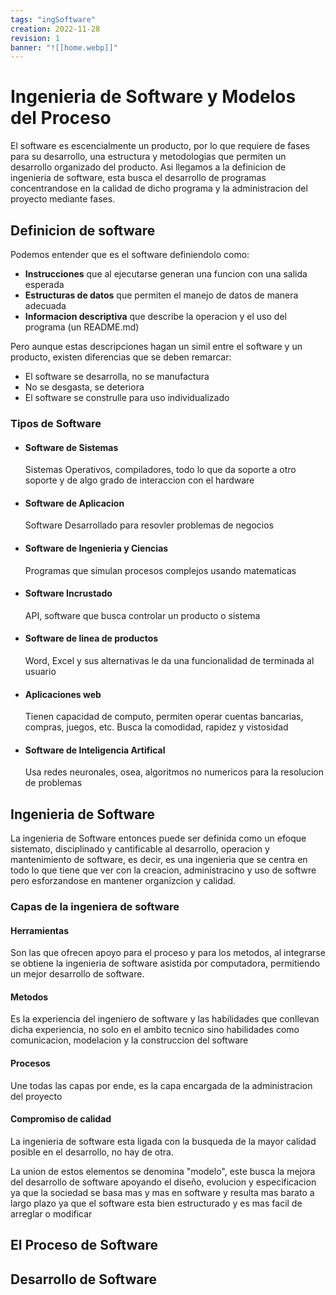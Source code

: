 ```yaml
---
tags: "ingSoftware"
creation: 2022-11-28
revision: 1
banner: "![[home.webp]]"
---
```

# Ingenieria de Software y Modelos del Proceso
El software es escencialmente un producto, por lo que requiere de fases para su desarrollo, una estructura y metodologias que permiten un desarrollo organizado del producto. Asi llegamos a la definicion de ingenieria de software, esta busca el desarrollo de programas concentrandose en la calidad de dicho programa y la administracion del proyecto mediante fases.
## Definicion de software
Podemos entender que es el software definiendolo como:
- **Instrucciones** que al ejecutarse generan una funcion con una salida esperada
- **Estructuras de datos** que permiten el manejo de datos de manera adecuada 
- **Informacion descriptiva** que describe la operacion y el uso del programa (un README.md)

Pero aunque estas descripciones hagan un simil entre el software y un producto, existen diferencias que se deben remarcar:
- El software se desarrolla, no se manufactura
- No se desgasta, se deteriora
- El software se construlle para uso individualizado
### Tipos de Software
- #### Software de Sistemas
	Sistemas Operativos, compiladores, todo lo que da soporte a otro soporte y de algo grado de interaccion con el hardware
- #### Software de Aplicacion
	Software Desarrollado para resovler problemas de negocios
- #### Software de Ingenieria y Ciencias
	Programas que simulan procesos complejos usando matematicas
- #### Software Incrustado
	API, software que busca controlar un producto o sistema 
- #### Software de linea de productos 
	Word, Excel y sus alternativas le da una funcionalidad de terminada al usuario
- #### Aplicaciones web 
	Tienen capacidad de computo, permiten operar cuentas bancarias, compras, juegos, etc. Busca la comodidad, rapidez y vistosidad
- #### Software de Inteligencia Artifical 
	Usa redes neuronales, osea, algoritmos no numericos para la resolucion de problemas 
## Ingenieria de Software
La ingenieria de Software entonces puede ser definida como un efoque sistemato, disciplinado y cantificable al desarrollo, operacion y mantenimiento de software, es decir, es una ingenieria que se centra en todo lo que tiene que ver con la creacion, administracino y uso de softwre pero esforzandose en mantener organizcion y calidad.
### Capas de la ingeniera de software
#### Herramientas
Son las que ofrecen apoyo para el proceso y para los metodos, al integrarse se obtiene la ingenieria de software asistida por computadora, permitiendo un mejor desarrollo de software.
#### Metodos 
Es la experiencia del ingeniero de software y las habilidades que conllevan dicha experiencia, no solo en el ambito tecnico sino habilidades como comunicacion, modelacion y la construccion del software  
#### Procesos
Une todas las capas por ende, es la capa encargada de la administracion del proyecto
#### Compromiso de calidad 
La ingenieria de software esta ligada con la busqueda de la mayor calidad posible en el desarrollo, no hay de otra.

La union de estos elementos se denomina "modelo", este busca la mejora del desarrollo de software apoyando el diseño, evolucion y especificacion ya que la sociedad se basa mas y mas en software y resulta mas barato a largo plazo ya que el software esta bien estructurado y es mas facil de arreglar o modificar
## El Proceso de Software
## Desarrollo de Software
